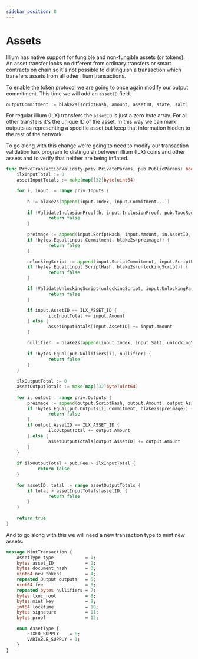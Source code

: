 ```yaml
---
sidebar_position: 8
---
```


# Assets

Illium has native support for fungible and non-fungible assets (or tokens). An asset transfer looks no
different from ordinary transfers or smart contracts on chain so it's not possible to distinguish a transaction
which transfers assets from all other illium transactions. 

To enable the token protocol we are going to once again modify our output commitment. This time we will add an
`assetID` field.

```go
outputCommitment := blake2s(scriptHash, amount, assetID, state, salt)
```

For regular illium (ILX) transfers the `assetID` is just a zero byte array. For all other transfers it's the unique 
ID of the asset. In this way we can mark outputs as representing a specific asset but keep that information hidden
to the rest of the network. 

To go along with this change we're going to need to modify our transaction validation lurk program to distinguish
between illium (ILX) coins and other assets and to verify that neither are being inflated. 

```go
func ProveTransactionValidity(priv PrivateParams, pub PublicParams) bool {
	ilxInputTotal := 0
	assetInputTotals := make(map[[32]byte]uint64)

	for i, input := range priv.Inputs {
		
		h := blake2s(append(input.Index, input.Commitment...))
		
		if !ValidateInclusionProof(h, input.InclusionProof, pub.TxocRoot) {
			    return false
		}
		
		preimage := append(input.ScriptHash, input.Amount, in.AssetID, in.State, input.Salt)
		if !bytes.Equal(input.Commitment, blake2s(preimage)) {
			    return false
		}

        unlockingScript := append(input.ScriptCommitment, input.ScriptParams...)
        if !bytes.Equal(input.ScriptHash, blake2s(unlockingScript)) {
                return false
        }

        if !ValidateUnlockingScript(unlockingScript, input.UnlockingParams, i, priv, pub) {
                return false
        }

        if input.AssetID == ILX_ASSET_ID {
                ilxInputTotal += input.Amount
        } else {
                assetInputTotals[input.AssetID] += input.Amount
        }

        nullifier := blake2s(append(input.Index, input.Salt, unlockingScript))
		
		if !bytes.Equal(pub.Nullifiers[i], nullifier) {
			    return false
		}
	}
	
	ilxOutputTotal := 0
    assetOutputTotals := make(map[[32]byte]uint64)
	
	for i, output : range priv.Outputs {
		preimage := append(output.ScriptHash, output.Amount, output.AssetID, output.State, output.Salt)
		if !bytes.Equal(pub.Outputs[i].Commitment, blake2s(preimage)) {
			    return false
		}
		if output.AssetID == ILX_ASSET_ID {
                ilxOutputTotal += output.Amount
        } else {
                assetOutputTotals[output.AssetID] += output.Amount
        }
	}
	
	if ilxOutputTotal + pub.Fee > ilxInputTotal {
		    return false
	}
	
	for assetID, total := range assetOutputTotals {
		if total > assetInputTotals[assetID] {
			    return false
        }
	}
	
	return true
}
```

And to go along with this we will need a new transaction type to mint new assets:

```protobuf
message MintTransaction {
    AssetType type            = 1;
    bytes asset_ID            = 2;
    bytes document_hash       = 3;
    uint64 new_tokens         = 4;
    repeated Output outputs   = 5;
    uint64 fee                = 6;
    repeated bytes nullifiers = 7;
    bytes txoc_root           = 8;
    bytes mint_key            = 9;
    int64 locktime            = 10;
    bytes signature           = 11;
    bytes proof               = 12;

    enum AssetType {
        FIXED_SUPPLY    = 0;
        VARIABLE_SUPPLY = 1;
    }
}
```